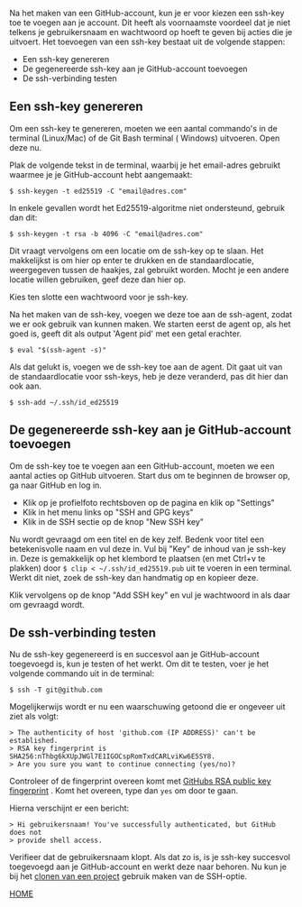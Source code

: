 Na het maken van een GitHub-account, kun je er voor kiezen een ssh-key toe te voegen aan je account. Dit heeft als
voornaamste voordeel dat je niet telkens je gebruikersnaam en wachtwoord op hoeft te geven bij acties die je uitvoert.
Het toevoegen van een ssh-key bestaat uit de volgende stappen:

- Een ssh-key genereren
- De gegenereerde ssh-key aan je GitHub-account toevoegen
- De ssh-verbinding testen

## Een ssh-key genereren

Om een ssh-key te genereren, moeten we een aantal commando's in de terminal (Linux/Mac) of de Git Bash terminal (
Windows) uitvoeren. Open deze nu.

Plak de volgende tekst in de terminal, waarbij je het email-adres gebruikt waarmee je je GitHub-account hebt aangemaakt:

```
$ ssh-keygen -t ed25519 -C "email@adres.com"
```

In enkele gevallen wordt het Ed25519-algoritme niet ondersteund, gebruik dan dit:

```
$ ssh-keygen -t rsa -b 4096 -C "email@adres.com"
```

Dit vraagt vervolgens om een locatie om de ssh-key op te slaan. Het makkelijkst is om hier op enter te drukken en de
standaardlocatie, weergegeven tussen de haakjes, zal gebruikt worden. Mocht je een andere locatie willen gebruiken, geef
deze dan hier op.

Kies ten slotte een wachtwoord voor je ssh-key.

Na het maken van de ssh-key, voegen we deze toe aan de ssh-agent, zodat we er ook gebruik van kunnen maken. We starten
eerst de agent op, als het goed is, geeft dit als output 'Agent pid' met een getal erachter.

```
$ eval "$(ssh-agent -s)"
```

Als dat gelukt is, voegen we de ssh-key toe aan de agent. Dit gaat uit van de standaardlocatie voor ssh-keys, heb je
deze veranderd, pas dit hier dan ook aan.

```
$ ssh-add ~/.ssh/id_ed25519
```

## De gegenereerde ssh-key aan je GitHub-account toevoegen

Om de ssh-key toe te voegen aan een GitHub-account, moeten we een aantal acties op GitHub uitvoeren. Start dus om te
beginnen de browser op, ga naar GitHub en log in.

- Klik op je profielfoto rechtsboven op de pagina en klik op "Settings"
- Klik in het menu links op "SSH and GPG keys"
- Klik in de SSH sectie op de knop "New SSH key"

Nu wordt gevraagd om een titel en de key zelf. Bedenk voor titel een betekenisvolle naam en vul deze in. Vul bij "Key"
de inhoud van je ssh-key in. Deze is gemakkelijk op het klembord te plaatsen (en met Ctrl+v te plakken)
door `$ clip < ~/.ssh/id_ed25519.pub` uit te voeren in een terminal. Werkt dit niet, zoek de ssh-key dan handmatig op en
kopieer deze.

Klik vervolgens op de knop "Add SSH key" en vul je wachtwoord in als daar om gevraagd wordt.

## De ssh-verbinding testen

Nu de ssh-key gegenereerd is en succesvol aan je GitHub-account toegevoegd is, kun je testen of het werkt. Om dit te
testen, voer je het volgende commando uit in de terminal:

```
$ ssh -T git@github.com
```

Mogelijkerwijs wordt er nu een waarschuwing getoond die er ongeveer uit ziet als volgt:

```
> The authenticity of host 'github.com (IP ADDRESS)' can't be established.
> RSA key fingerprint is SHA256:nThbg6kXUpJWGl7E1IGOCspRomTxdCARLviKw6E5SY8.
> Are you sure you want to continue connecting (yes/no)?
```

Controleer of de fingerprint overeen komt
met [GitHubs RSA public key fingerprint](https://docs.github.com/en/github/authenticating-to-github/githubs-ssh-key-fingerprints)
. Komt het overeen, type dan `yes` om door te gaan.

Hierna verschijnt er een bericht:
```
> Hi gebruikersnaam! You've successfully authenticated, but GitHub does not
> provide shell access.
```
Verifieer dat de gebruikersnaam klopt. Als dat zo is, is je ssh-key succesvol toegevoegd aan je GitHub-account en werkt deze naar behoren. Nu kun je bij het [clonen van een project](./git_commando_instructions/git-clone-repository.md) gebruik maken van de SSH-optie.

[HOME](./README.md)